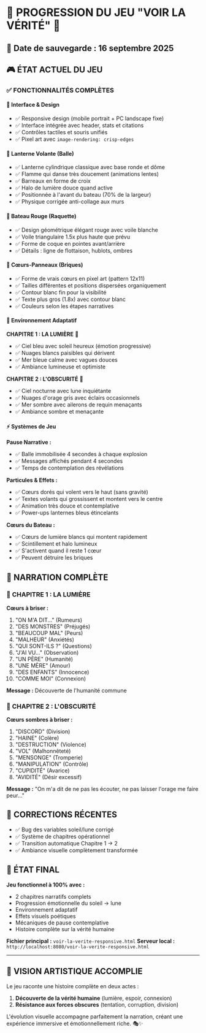 # 🌟 PROGRESSION DU JEU "VOIR LA VÉRITÉ" 🌟

## 📅 Date de sauvegarde : 16 septembre 2025

## 🎮 ÉTAT ACTUEL DU JEU

### ✅ FONCTIONNALITÉS COMPLÈTES

#### 🎨 **Interface & Design**
- ✅ Responsive design (mobile portrait + PC landscape fixe)
- ✅ Interface intégrée avec header, stats et citations
- ✅ Contrôles tactiles et souris unifiés
- ✅ Pixel art avec `image-rendering: crisp-edges`

#### 🏮 **Lanterne Volante (Balle)**
- ✅ Lanterne cylindrique classique avec base ronde et dôme
- ✅ Flamme qui danse très doucement (animations lentes)
- ✅ Barreaux en forme de croix
- ✅ Halo de lumière douce quand active
- ✅ Positionnée à l'avant du bateau (70% de la largeur)
- ✅ Physique corrigée anti-collage aux murs

#### 🚢 **Bateau Rouge (Raquette)**
- ✅ Design géométrique élégant rouge avec voile blanche
- ✅ Voile triangulaire 1.5x plus haute que prévu
- ✅ Forme de coque en pointes avant/arrière
- ✅ Détails : ligne de flottaison, hublots, ombres

#### 💖 **Cœurs-Panneaux (Briques)**
- ✅ Forme de vrais cœurs en pixel art (pattern 12x11)
- ✅ Tailles différentes et positions dispersées organiquement
- ✅ Contour blanc fin pour la visibilité
- ✅ Texte plus gros (1.8x) avec contour blanc
- ✅ Couleurs selon les étapes narratives

#### 🌊 **Environnement Adaptatif**

**CHAPITRE 1 : LA LUMIÈRE** 🌅
- ✅ Ciel bleu avec soleil heureux (émotion progressive)
- ✅ Nuages blancs paisibles qui dérivent
- ✅ Mer bleue calme avec vagues douces
- ✅ Ambiance lumineuse et optimiste

**CHAPITRE 2 : L'OBSCURITÉ** 🌙
- ✅ Ciel nocturne avec lune inquiétante
- ✅ Nuages d'orage gris avec éclairs occasionnels
- ✅ Mer sombre avec ailerons de requin menaçants
- ✅ Ambiance sombre et menaçante

#### ⚡ **Systèmes de Jeu**

**Pause Narrative :**
- ✅ Balle immobilisée 4 secondes à chaque explosion
- ✅ Messages affichés pendant 4 secondes
- ✅ Temps de contemplation des révélations

**Particules & Effets :**
- ✅ Cœurs dorés qui volent vers le haut (sans gravité)
- ✅ Textes volants qui grossissent et montent vers le centre
- ✅ Animation très douce et contemplative
- ✅ Power-ups lanternes bleus étincelants

**Cœurs du Bateau :**
- ✅ Cœurs de lumière blancs qui montent rapidement
- ✅ Scintillement et halo lumineux
- ✅ S'activent quand il reste 1 cœur
- ✅ Peuvent détruire les briques

## 📖 NARRATION COMPLÈTE

### 🌅 **CHAPITRE 1 : LA LUMIÈRE**
**Cœurs à briser :**
1. "ON M'A DIT..." (Rumeurs)
2. "DES MONSTRES" (Préjugés)
3. "BEAUCOUP MAL" (Peurs)
4. "MALHEUR" (Anxiétés)
5. "QUI SONT-ILS ?" (Questions)
6. "J'AI VU..." (Observation)
7. "UN PÈRE" (Humanité)
8. "UNE MÈRE" (Amour)
9. "DES ENFANTS" (Innocence)
10. "COMME MOI" (Connexion)

**Message :** Découverte de l'humanité commune

### 🌙 **CHAPITRE 2 : L'OBSCURITÉ**
**Cœurs sombres à briser :**
1. "DISCORD" (Division)
2. "HAINE" (Colère)
3. "DESTRUCTION" (Violence)
4. "VOL" (Malhonnêteté)
5. "MENSONGE" (Tromperie)
6. "MANIPULATION" (Contrôle)
7. "CUPIDITÉ" (Avarice)
8. "AVIDITÉ" (Désir excessif)

**Message :** "On m'a dit de ne pas les écouter, ne pas laisser l'orage me faire peur..."

## 🔧 CORRECTIONS RÉCENTES
- ✅ Bug des variables soleil/lune corrigé
- ✅ Système de chapitres opérationnel
- ✅ Transition automatique Chapitre 1 → 2
- ✅ Ambiance visuelle complètement transformée

## 🎯 ÉTAT FINAL
**Jeu fonctionnel à 100% avec :**
- 2 chapitres narratifs complets
- Progression émotionnelle du soleil → lune
- Environnement adaptatif
- Effets visuels poétiques
- Mécaniques de pause contemplative
- Histoire complète sur la vérité humaine

**Fichier principal :** `voir-la-verite-responsive.html`
**Serveur local :** `http://localhost:8080/voir-la-verite-responsive.html`

---

## 🌟 VISION ARTISTIQUE ACCOMPLIE

Le jeu raconte une histoire complète en deux actes :
1. **Découverte de la vérité humaine** (lumière, espoir, connexion)
2. **Résistance aux forces obscures** (tentation, corruption, division)

L'évolution visuelle accompagne parfaitement la narration, créant une expérience immersive et émotionnellement riche. 🎭✨